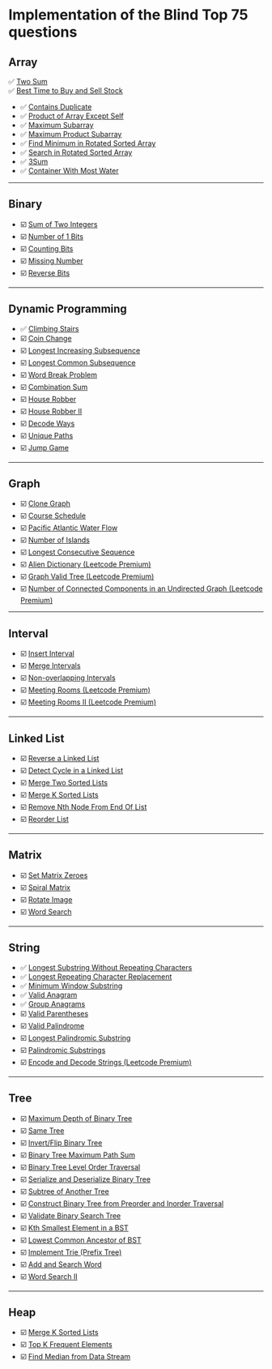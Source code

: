 # Implementation of the Blind Top 75 questions 

## Array

✅ [Two Sum](https://leetcode.com/problems/two-sum/)  
✅ [Best Time to Buy and Sell Stock](https://leetcode.com/problems/best-time-to-buy-and-sell-stock/)
- ✅ [Contains Duplicate](https://leetcode.com/problems/contains-duplicate/)
- ✅ [Product of Array Except Self](https://leetcode.com/problems/product-of-array-except-self/)
- ✅ [Maximum Subarray](https://leetcode.com/problems/maximum-subarray/)
- ✅ [Maximum Product Subarray](https://leetcode.com/problems/maximum-product-subarray/)
- ✅ [Find Minimum in Rotated Sorted Array](https://leetcode.com/problems/find-minimum-in-rotated-sorted-array/)
- ✅ [Search in Rotated Sorted Array](https://leetcode.com/problems/search-in-rotated-sorted-array/)
- ✅ [3Sum](https://leetcode.com/problems/3sum/)
- ✅ [Container With Most Water](https://leetcode.com/problems/container-with-most-water/)

---

## Binary

- ☑️ [Sum of Two Integers](https://leetcode.com/problems/sum-of-two-integers/)
- ☑️ [Number of 1 Bits](https://leetcode.com/problems/number-of-1-bits/)
- ☑️ [Counting Bits](https://leetcode.com/problems/counting-bits/)
- ☑️ [Missing Number](https://leetcode.com/problems/missing-number/)
- ☑️ [Reverse Bits](https://leetcode.com/problems/reverse-bits/)

---

## Dynamic Programming

- ✅ [Climbing Stairs](https://leetcode.com/problems/climbing-stairs/)
- ☑️ [Coin Change](https://leetcode.com/problems/coin-change/)
- ☑️ [Longest Increasing Subsequence](https://leetcode.com/problems/longest-increasing-subsequence/)
- ☑️ [Longest Common Subsequence](https://leetcode.com/problems/longest-common-subsequence/)
- ☑️ [Word Break Problem](https://leetcode.com/problems/word-break/)
- ☑️ [Combination Sum](https://leetcode.com/problems/combination-sum-iv/)
- ☑️ [House Robber](https://leetcode.com/problems/house-robber/)
- ☑️ [House Robber II](https://leetcode.com/problems/house-robber-ii/)
- ☑️ [Decode Ways](https://leetcode.com/problems/decode-ways/)
- ☑️ [Unique Paths](https://leetcode.com/problems/unique-paths/)
- ☑️ [Jump Game](https://leetcode.com/problems/jump-game/)

---

## Graph

- ☑️ [Clone Graph](https://leetcode.com/problems/clone-graph/)
- ☑️ [Course Schedule](https://leetcode.com/problems/course-schedule/)
- ☑️ [Pacific Atlantic Water Flow](https://leetcode.com/problems/pacific-atlantic-water-flow/)
- ☑️ [Number of Islands](https://leetcode.com/problems/number-of-islands/)
- ☑️ [Longest Consecutive Sequence](https://leetcode.com/problems/longest-consecutive-sequence/)
- ☑️ [Alien Dictionary (Leetcode Premium)](https://leetcode.com/problems/alien-dictionary/)
- ☑️ [Graph Valid Tree (Leetcode Premium)](https://leetcode.com/problems/graph-valid-tree/)
- ☑️ [Number of Connected Components in an Undirected Graph (Leetcode Premium)](https://leetcode.com/problems/number-of-connected-components-in-an-undirected-graph/)

---

## Interval

- ☑️ [Insert Interval](https://leetcode.com/problems/insert-interval/)
- ☑️ [Merge Intervals](https://leetcode.com/problems/merge-intervals/)
- ☑️ [Non-overlapping Intervals](https://leetcode.com/problems/non-overlapping-intervals/)
- ☑️ [Meeting Rooms (Leetcode Premium)](https://leetcode.com/problems/meeting-rooms/)
- ☑️ [Meeting Rooms II (Leetcode Premium)](https://leetcode.com/problems/meeting-rooms-ii/)

---

## Linked List

- ☑️ [Reverse a Linked List](https://leetcode.com/problems/reverse-linked-list/)
- ☑️ [Detect Cycle in a Linked List](https://leetcode.com/problems/linked-list-cycle/)
- ☑️ [Merge Two Sorted Lists](https://leetcode.com/problems/merge-two-sorted-lists/)
- ☑️ [Merge K Sorted Lists](https://leetcode.com/problems/merge-k-sorted-lists/)
- ☑️ [Remove Nth Node From End Of List](https://leetcode.com/problems/remove-nth-node-from-end-of-list/)
- ☑️ [Reorder List](https://leetcode.com/problems/reorder-list/)

---

## Matrix

- ☑️ [Set Matrix Zeroes](https://leetcode.com/problems/set-matrix-zeroes/)
- ☑️ [Spiral Matrix](https://leetcode.com/problems/spiral-matrix/)
- ☑️ [Rotate Image](https://leetcode.com/problems/rotate-image/)
- ☑️ [Word Search](https://leetcode.com/problems/word-search/)

---

## String

- ✅ [Longest Substring Without Repeating Characters](https://leetcode.com/problems/longest-substring-without-repeating-characters/)
- ✅ [Longest Repeating Character Replacement](https://leetcode.com/problems/longest-repeating-character-replacement/)
- ✅ [Minimum Window Substring](https://leetcode.com/problems/minimum-window-substring/)
- ✅ [Valid Anagram](https://leetcode.com/problems/valid-anagram/)
- ✅ [Group Anagrams](https://leetcode.com/problems/group-anagrams/)
- ☑️ [Valid Parentheses](https://leetcode.com/problems/valid-parentheses/)
- ☑️ [Valid Palindrome](https://leetcode.com/problems/valid-palindrome/)
- ☑️ [Longest Palindromic Substring](https://leetcode.com/problems/longest-palindromic-substring/)
- ☑️ [Palindromic Substrings](https://leetcode.com/problems/palindromic-substrings/)
- ☑️ [Encode and Decode Strings (Leetcode Premium)](https://leetcode.com/problems/encode-and-decode-strings/)

---

## Tree
- ☑️ [Maximum Depth of Binary Tree](https://leetcode.com/problems/maximum-depth-of-binary-tree/)
- ☑️ [Same Tree](https://leetcode.com/problems/same-tree/)
- ☑️ [Invert/Flip Binary Tree](https://leetcode.com/problems/invert-binary-tree/)
- ☑️ [Binary Tree Maximum Path Sum](https://leetcode.com/problems/binary-tree-maximum-path-sum/)
- ☑️ [Binary Tree Level Order Traversal](https://leetcode.com/problems/binary-tree-level-order-traversal/)
- ☑️ [Serialize and Deserialize Binary Tree](https://leetcode.com/problems/serialize-and-deserialize-binary-tree/)
- ☑️ [Subtree of Another Tree](https://leetcode.com/problems/subtree-of-another-tree/)
- ☑️ [Construct Binary Tree from Preorder and Inorder Traversal](https://leetcode.com/problems/construct-binary-tree-from-preorder-and-inorder-traversal/)
- ☑️ [Validate Binary Search Tree](https://leetcode.com/problems/validate-binary-search-tree/)
- ☑️ [Kth Smallest Element in a BST](https://leetcode.com/problems/kth-smallest-element-in-a-bst/)
- ☑️ [Lowest Common Ancestor of BST](https://leetcode.com/problems/lowest-common-ancestor-of-a-binary-search-tree/)
- ☑️ [Implement Trie (Prefix Tree)](https://leetcode.com/problems/implement-trie-prefix-tree/)
- ☑️ [Add and Search Word](https://leetcode.com/problems/add-and-search-word-data-structure-design/)
- ☑️ [Word Search II](https://leetcode.com/problems/word-search-ii/)

---

## Heap

- ☑️ [Merge K Sorted Lists](https://leetcode.com/problems/merge-k-sorted-lists/)
- ☑️ [Top K Frequent Elements](https://leetcode.com/problems/top-k-frequent-elements/)
- ☑️ [Find Median from Data Stream](https://leetcode.com/problems/find-median-from-data-stream/)